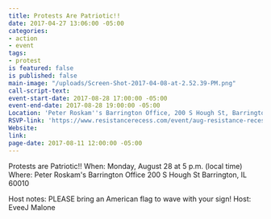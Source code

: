 ```yaml
---
title: Protests Are Patriotic!!
date: 2017-04-27 13:06:00 -05:00
categories:
- action
- event
tags:
- protest
is featured: false
is published: false
main-image: "/uploads/Screen-Shot-2017-04-08-at-2.52.39-PM.png"
call-script-text: 
event-start-date: 2017-08-28 17:00:00 -05:00
event-end-date: 2017-08-28 19:00:00 -05:00
Location: 'Peter Roskam''s Barrington Office, 200 S Hough St, Barrington, IL 60010 '
RSVP-link: 'https://www.resistancerecess.com/event/aug-resistance-recess-events/13733/signup/?akid=&zip=&source= '
Website: 
link: 
page-date: 2017-08-11 12:00:00 -05:00
---
```


Protests are Patriotic!!
When:
Monday, August 28 at 5 p.m. (local time)
Where:
Peter Roskam's Barrington Office
200 S Hough St
Barrington, IL 60010

Host notes:
PLEASE bring an American flag to wave with your sign!
Host:
EveeJ Malone